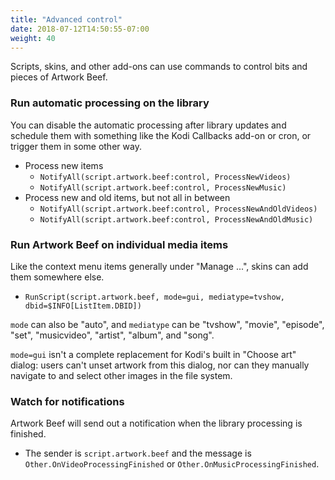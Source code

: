 ```yaml
---
title: "Advanced control"
date: 2018-07-12T14:50:55-07:00
weight: 40
---
```


Scripts, skins, and other add-ons can use commands to control bits and pieces of Artwork Beef.

### Run automatic processing on the library

You can disable the automatic processing after library updates and schedule them
with something like the Kodi Callbacks add-on or cron, or trigger them in some other way.

- Process new items
  - `NotifyAll(script.artwork.beef:control, ProcessNewVideos)`
  - `NotifyAll(script.artwork.beef:control, ProcessNewMusic)`
- Process new and old items, but not all in between
  - `NotifyAll(script.artwork.beef:control, ProcessNewAndOldVideos)`
  - `NotifyAll(script.artwork.beef:control, ProcessNewAndOldMusic)`

### Run Artwork Beef on individual media items

Like the context menu items generally under "Manage ...", skins can add them somewhere else.

- `RunScript(script.artwork.beef, mode=gui, mediatype=tvshow, dbid=$INFO[ListItem.DBID])`

`mode` can also be "auto", and `mediatype` can be "tvshow", "movie", "episode", "set", "musicvideo",
"artist", "album", and "song".

`mode=gui` isn't a complete replacement for Kodi's built in "Choose art" dialog: users can't unset artwork
from this dialog, nor can they manually navigate to and select other images in the file system.

### Watch for notifications

Artwork Beef will send out a notification when the library processing is finished.

- The sender is `script.artwork.beef` and the message is `Other.OnVideoProcessingFinished`
  or `Other.OnMusicProcessingFinished`.

